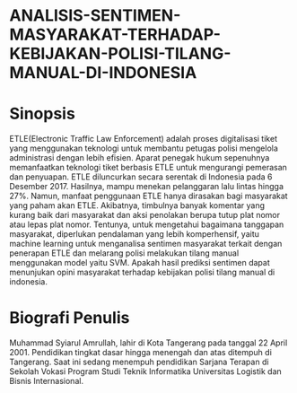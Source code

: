 # ANALISIS-SENTIMEN-MASYARAKAT-TERHADAP-KEBIJAKAN-POLISI-TILANG-MANUAL-DI-INDONESIA

# Sinopsis

ETLE(Electronic Traffic Law Enforcement) adalah proses digitalisasi tiket yang menggunakan teknologi untuk membantu petugas polisi mengelola administrasi dengan lebih efisien. Aparat penegak hukum sepenuhnya memanfaatkan teknologi tiket berbasis ETLE untuk mengurangi pemerasan dan penyuapan. ETLE diluncurkan secara serentak di Indonesia pada 6 Desember 2017. Hasilnya, mampu menekan pelanggaran lalu lintas hingga 27%. Namun, manfaat penggunaan ETLE hanya dirasakan bagi masyarakat yang paham akan ETLE. Akibatnya, timbulnya banyak komentar yang kurang baik dari masyarakat dan aksi penolakan berupa tutup plat nomor atau lepas plat nomor. Tentunya, untuk mengetahui bagaimana tanggapan masyarakat, diperlukan pendalaman yang lebih komperhensif, yaitu machine learning untuk menganalisa sentimen masyarakat terkait dengan penerapan ETLE dan melarang polisi melakukan tilang manual menggunakan model yaitu SVM. Apakah hasil prediksi sentimen dapat menunjukan opini masyarakat terhadap kebijakan polisi tilang manual di indonesia.

# Biografi Penulis

Muhammad Syiarul Amrullah, lahir di Kota Tangerang pada tanggal 22 April 2001. Pendidikan tingkat dasar hingga menengah dan atas ditempuh di Tangerang. Saat ini sedang menempuh pendidikan Sarjana Terapan di Sekolah Vokasi Program Studi Teknik Informatika Universitas Logistik dan Bisnis Internasional.

